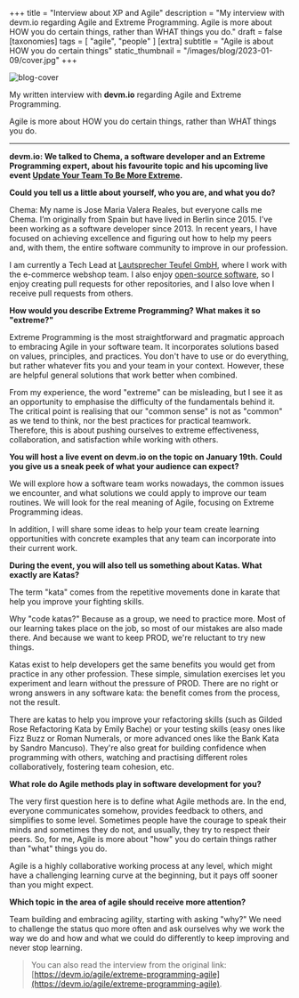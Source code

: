 +++
title = "Interview about XP and Agile"
description = "My interview with devm.io regarding Agile and Extreme Programming. Agile is more about HOW you do certain things, rather than WHAT things you do."
draft = false
[taxonomies]
tags = [ "agile", "people" ]
[extra]
subtitle = "Agile is about HOW you do certain things"
static_thumbnail = "/images/blog/2023-01-09/cover.jpg"
+++

![blog-cover](/images/blog/2023-01-09/cover.jpg)

My written interview with **devm.io** regarding Agile and Extreme Programming. 

Agile is more about HOW you do certain things, rather than WHAT things you do.

<!-- more -->

---

**devm.io: We talked to Chema, a software developer and an Extreme Programming expert, about his favourite topic and his upcoming live event [Update Your Team To Be More Extreme](https://devm.io/update-your-team-to-be-more-extreme/).**

**Could you tell us a little about yourself, who you are, and what you do?**

Chema: My name is Jose Maria Valera Reales, but everyone calls me Chema. I’m originally from Spain but have lived in Berlin since 2015. I’ve been working as a software developer since 2013. In recent years, I have focused on achieving excellence and figuring out how to help my peers and, with them, the entire software community to improve in our profession.

I am currently a Tech Lead at [Lautsprecher Teufel GmbH](https://teufel.de/), where I work with the e-commerce webshop team. I also enjoy [open-source software](https://github.com/Chemaclass), so I enjoy creating pull requests for other repositories, and I also love when I receive pull requests from others.

**How would you describe Extreme Programming? What makes it so "extreme?"**

Extreme Programming is the most straightforward and pragmatic approach to embracing Agile in your software team. It incorporates solutions based on values, principles, and practices. You don't have to use or do everything, but rather whatever fits you and your team in your context. However, these are helpful general solutions that work better when combined.

From my experience, the word "extreme" can be misleading, but I see it as an opportunity to emphasise the difficulty of the fundamentals behind it. The critical point is realising that our "common sense" is not as "common" as we tend to think, nor the best practices for practical teamwork. Therefore, this is about pushing ourselves to extreme effectiveness, collaboration, and satisfaction while working with others.

**You will host a live event on devm.io on the topic on January 19th. Could you give us a sneak peek of what your audience can expect?**

We will explore how a software team works nowadays, the common issues we encounter, and what solutions we could apply to improve our team routines. We will look for the real meaning of Agile, focusing on Extreme Programming ideas.

In addition, I will share some ideas to help your team create learning opportunities with concrete examples that any team can incorporate into their current work.

**During the event, you will also tell us something about Katas. What exactly are Katas?**

The term "kata" comes from the repetitive movements done in karate that help you improve your fighting skills.

Why "code katas?" Because as a group, we need to practice more. Most of our learning takes place on the job, so most of our mistakes are also made there. And because we want to keep PROD, we're reluctant to try new things.

Katas exist to help developers get the same benefits you would get from practice in any other profession. These simple, simulation exercises let you experiment and learn without the pressure of PROD. There are no right or wrong answers in any software kata: the benefit comes from the process, not the result.

There are katas to help you improve your refactoring skills (such as Gilded Rose Refactoring Kata by Emily Bache) or your testing skills (easy ones like Fizz Buzz or Roman Numerals, or more advanced ones like the Bank Kata by Sandro Mancuso). They're also great for building confidence when programming with others, watching and practising different roles collaboratively, fostering team cohesion, etc.

**What role do Agile methods play in software development for you?**

The very first question here is to define what Agile methods are. In the end, everyone communicates somehow, provides feedback to others, and simplifies to some level. Sometimes people have the courage to speak their minds and sometimes they do not, and usually, they try to respect their peers. So, for me, Agile is more about "how" you do certain things rather than "what" things you do.

Agile is a highly collaborative working process at any level, which might have a challenging learning curve at the beginning, but it pays off sooner than you might expect.

**Which topic in the area of agile should receive more attention?**

Team building and embracing agility, starting with asking "why?" We need to challenge the status quo more often and ask ourselves why we work the way we do and how and what we could do differently to keep improving and never stop learning.

> You can also read the interview from the original link: [https://devm.io/agile/extreme-programming-agile](https://devm.io/agile/extreme-programming-agile).

